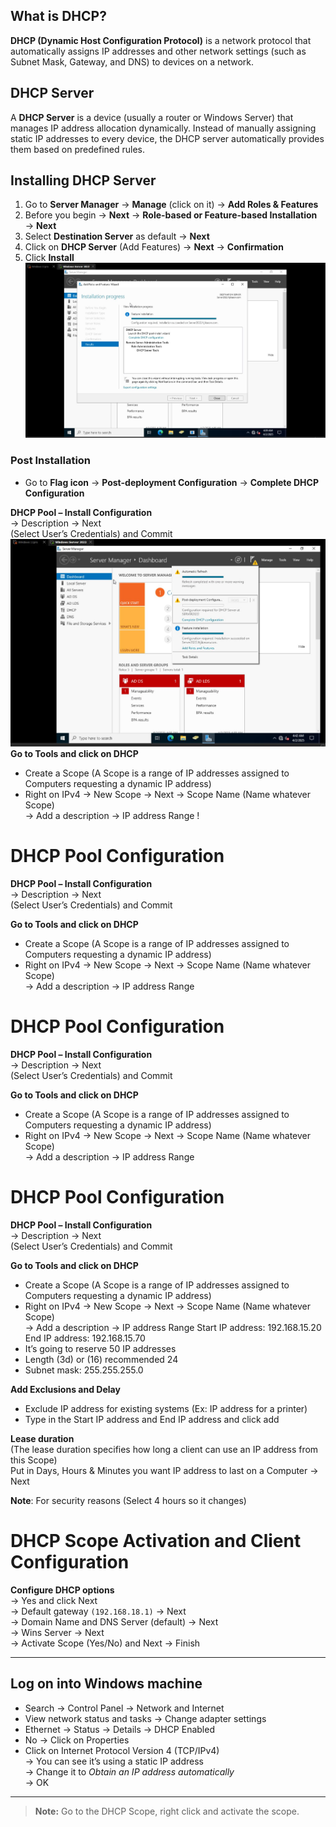 
## What is DHCP?

**DHCP (Dynamic Host Configuration Protocol)** is a network protocol that automatically assigns IP addresses and other network settings (such as Subnet Mask, Gateway, and DNS) to devices on a network.
## DHCP Server
A **DHCP Server** is a device (usually a router or Windows Server) that manages IP address allocation dynamically. Instead of manually assigning static IP addresses to every device, the DHCP server automatically provides them based on predefined rules.

## Installing DHCP Server

1. Go to **Server Manager** → **Manage** (click on it) → **Add Roles & Features**  
2. Before you begin → **Next** → **Role-based or Feature-based Installation** → **Next**  
3. Select **Destination Server** as default → **Next**  
4. Click on **DHCP Server** (Add Features) → **Next** → **Confirmation**  
5. Click **Install**
![Screenshot](images/screenshot112.jpg)
### Post Installation

- Go to **Flag icon** → **Post-deployment Configuration** → **Complete DHCP Configuration**

**DHCP Pool – Install Configuration**  
→ Description → Next  
(Select User’s Credentials) and Commit  
![Screenshot](images/screenshot113.jpg)
**Go to Tools and click on DHCP**

- Create a Scope (A Scope is a range of IP addresses assigned to Computers requesting a dynamic IP address)  
- Right on IPv4 → New Scope → Next → Scope Name (Name whatever Scope)  
  → Add a description → IP address Range 
!
# DHCP Pool Configuration

**DHCP Pool – Install Configuration**  
→ Description → Next  
(Select User’s Credentials) and Commit  

**Go to Tools and click on DHCP**

- Create a Scope (A Scope is a range of IP addresses assigned to Computers requesting a dynamic IP address)  
- Right on IPv4 → New Scope → Next → Scope Name (Name whatever Scope)  
  → Add a description → IP address Range  
# DHCP Pool Configuration

**DHCP Pool – Install Configuration**  
→ Description → Next  
(Select User’s Credentials) and Commit  

**Go to Tools and click on DHCP**

- Create a Scope (A Scope is a range of IP addresses assigned to Computers requesting a dynamic IP address)  
- Right on IPv4 → New Scope → Next → Scope Name (Name whatever Scope)  
  → Add a description → IP address Range  

# DHCP Pool Configuration

**DHCP Pool – Install Configuration**  
→ Description → Next  
(Select User’s Credentials) and Commit  

**Go to Tools and click on DHCP**

- Create a Scope (A Scope is a range of IP addresses assigned to Computers requesting a dynamic IP address)  
- Right on IPv4 → New Scope → Next → Scope Name (Name whatever Scope)  
  → Add a description → IP address Range 
Start IP address: 192.168.15.20  
End IP address: 192.168.15.70
- It’s going to reserve 50 IP addresses  
- Length (3d) or (16) recommended 24  
- Subnet mask: 255.255.255.0  

**Add Exclusions and Delay**  
- Exclude IP address for existing systems (Ex: IP address for a printer)  
- Type in the Start IP address and End IP address and click add  

**Lease duration**  
(The lease duration specifies how long a client can use an IP address from this Scope)  
Put in Days, Hours & Minutes you want IP address to last on a Computer → Next  

**Note**: For security reasons (Select 4 hours so it changes)

# DHCP Scope Activation and Client Configuration

**Configure DHCP options**  
→ Yes and click Next  
→ Default gateway `(192.168.18.1)` → Next  
→ Domain Name and DNS Server (default) → Next  
→ Wins Server → Next  
→ Activate Scope (Yes/No) and Next → Finish  

---
## Log on into Windows machine

- Search → Control Panel → Network and Internet  
- View network status and tasks → Change adapter settings  
- Ethernet → Status → Details → DHCP Enabled  
- No → Click on Properties  
- Click on Internet Protocol Version 4 (TCP/IPv4)  
  → You can see it’s using a static IP address  
  → Change it to *Obtain an IP address automatically*  
  → OK  
---

> **Note:** Go to the DHCP Scope, right click and activate the scope.
